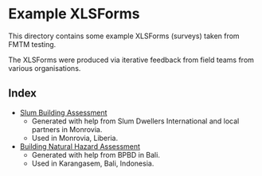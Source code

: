 # Example XLSForms

This directory contains some example XLSForms (surveys) taken from FMTM testing.

The XLSForms were produced via iterative feedback from field teams from various
organisations.

## Index

- [Slum Building Assessment](building_natural_risks_survey.xlsx)
  - Generated with help from Slum Dwellers International and local partners in Monrovia.
  - Used in Monrovia, Liberia.
- [Building Natural Hazard Assessment](slum_assessment_survey.xlsx)
  - Generated with help from BPBD in Bali.
  - Used in Karangasem, Bali, Indonesia.
